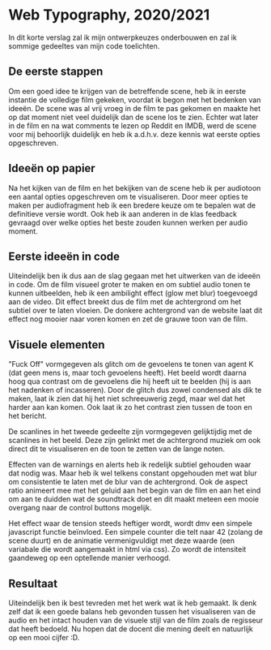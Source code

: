 # Web Typography, 2020/2021
In dit korte verslag zal ik mijn ontwerpkeuzes onderbouwen en zal ik sommige gedeeltes van mijn code toelichten.


## De eerste stappen

Om een goed idee te krijgen van de betreffende scene, heb ik in eerste instantie de volledige film gekeken, voordat ik begon met het bedenken van ideeën. De scene was al vrij vroeg in de film te pas gekomen en maakte het op dat moment niet veel duidelijk dan de scene los te zien. Echter wat later in de film en na wat comments te lezen op Reddit en IMDB, werd de scene voor mij behoorlijk duidelijk en heb ik a.d.h.v. deze kennis wat eerste opties opgeschreven.

## Ideeën op papier

Na het kijken van de film en het bekijken van de scene heb ik per audiotoon een aantal opties opgeschreven om te visualiseren. Door meer opties te maken per audiofragment heb ik een bredere keuze om te bepalen wat de definitieve versie wordt. Ook heb ik aan anderen in de klas feedback gevraagd over welke opties het beste zouden kunnen werken per audio moment. 

## Eerste ideeën in code

Uiteindelijk ben ik dus aan de slag gegaan met het uitwerken van de ideeën in code. Om de film visueel groter te maken en om subtiel audio tonen te kunnen uitbeelden, heb ik een ambilight effect (glow met blur) toegevoegd aan de video. Dit effect breekt dus de film met de achtergrond om het subtiel over te laten vloeien. De donkere achtergrond van de website laat dit effect nog mooier naar voren komen en zet de grauwe toon van de film. 

## Visuele elementen

"Fuck Off" vormgegeven als glitch om de gevoelens te tonen van agent K (dat geen mens is, maar toch gevoelens heeft). Het beeld wordt daarna hoog qua contrast om de gevoelens die hij heeft uit te beelden (hij is aan het nadenken of incasseren). Door de glitch dus zowel condensed als dik te maken, laat ik zien dat hij het niet schreeuwerig zegd, maar wel dat het harder aan kan komen. Ook laat ik zo het contrast zien tussen de toon en het bericht.

De scanlines in het tweede gedeelte zijn vormgegeven gelijktijdig met de scanlines in het beeld. Deze zijn gelinkt met de achtergrond muziek om ook direct dit te visualiseren en de toon te zetten van de lange noten. 

Effecten van de warnings en alerts heb ik redelijk subtiel gehouden waar dat nodig was. Maar heb ik wel telkens constant opgehouden met wat blur om consistentie te laten met de blur van de achtergrond. Ook de aspect ratio animeert mee met het geluid aan het begin van de film en aan het eind om aan te duidden wat de soundtrack doet en dit maakt meteen een mooie overgang naar de control buttons mogelijk.

Het effect waar de tension steeds heftiger wordt, wordt dmv een simpele javascript functie beïnvloed. Een simpele counter die telt naar 42 (zolang de scene duurt) en de animatie vermenigvuldigt met deze waarde (een variabale die wordt aangemaakt in html via css). Zo wordt de intensiteit gaandeweg op een optellende manier verhoogd.

## Resultaat

Uiteindelijk ben ik best tevreden met het werk wat ik heb gemaakt. Ik denk zelf dat ik een goede balans heb gevonden tussen het visualiseren van de audio en het intact houden van de visuele stijl van de film zoals de regisseur dat heeft bedoeld. Nu hopen dat de docent die mening deelt en natuurlijk op een mooi cijfer :D.
